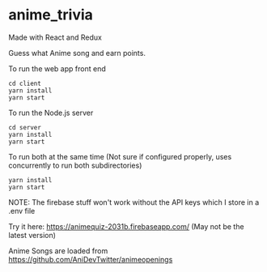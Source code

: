 # anime_trivia
 
Made with React and Redux

Guess what Anime song and earn points.


To run the web app front end
```
cd client
yarn install
yarn start
```

To run the Node.js server
```
cd server
yarn install
yarn start
```

To run both at the same time (Not sure if configured properly, uses concurrently to run both subdirectories)
```
yarn install
yarn start
```

NOTE: The firebase stuff won't work without the API keys which I store in a .env file

Try it here: https://animequiz-2031b.firebaseapp.com/
(May not be the latest version)


Anime Songs are loaded from https://github.com/AniDevTwitter/animeopenings
